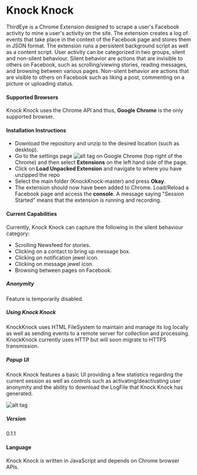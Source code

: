 # Knock Knock

ThirdEye is a Chrome Extension designed to scrape a user's Facebook activity to mine a user's activity on the site. The extension creates a log of events that take place in the context of the Facebook page and stores them in JSON format. The extension runs a persistent background script as well as a content script.
User activity can be categorized in two groups, silent and non-silent behaviour. Silent behavior are actions that are invisible to others on Facebook, such as scrolling/viewing stories, reading messages, and browsing between various pages. Non-silent behavior are actions that are visible to others on Facebook such as liking a post, commenting on a picture or uploading status.

#### Supported Browsers
Knock Knock uses the Chrome API and thus, **Google Chrome** is the only supported browser.

#### Installation Instructions
- Download the repository and unzip to the desired location (such as desktop).
- Go to the settings page ![alt tag](https://github.com/arcaneiceman/KnockKnock/blob/master/ReadmeImages/unnamed.png) on Google Chrome (top right of the Chrome) and then select **Extensions** on the left hand side of the page.
- Click on **Load Unpacked Extension** and navigate to where you have unzipped the repo
- Select the main folder (KnockKnock-master) and press **Okay**.
- The extension should now have been added to Chrome. Load/Reload a Facebook page and access the **console**. A message saying "Session Started" means that the extension is running and recording.

#### Current Capabilities 
Currently, Knock Knock can capture the following in the silent behaviour category:
- Scrolling Newsfeed for stories.
- Clicking on a contact to bring up message box.
- Clicking on notification jewel icon.
- Clicking on message jewel icon.
- Browsing between pages on Facebook.

##### Anonymity
Feature is temporarily disabled.

<!-- ##### Further Development -->


##### Using Knock Knock
KnockKnock uses HTML FileSystem to maintain and manage its log locally as well as sending events to a remote server for collection and processing. KnockKnock currently uses HTTP but will soon migrate to HTTPS transmission.

<!--##### Log Example-->


##### Popup UI
Knock Knock features a basic UI providing a few statistics regarding the current session as well as controls such as activating/deactivating user anonymity and the ability to download the LogFile that Knock Knock has generated.

![alt tag](https://github.com/arcaneiceman/KnockKnock/blob/master/ReadmeImages/screenshot.png)


##### Version 
0.1.1

#### Language
Knock Knock is written  in JavaScript and depends on Chrome browser APIs.

